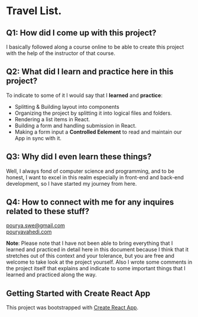 # Travel List.

## Q1: How did I come up with this project?

I basically followed along a course online to be able to create this project with the help of the instructor of that course.

## Q2: What did I learn and practice here in this project?

To indicate to some of it I would say that I **learned** and **practice**:

- Splitting & Building layout into components
- Organizing the project by splitting it into logical files and folders.
- Rendering a list items in React.
- Building a form and handling submission in React.
- Making a form input a **Controlled Eelement** to read and maintain our App in sync with it.

## Q3: Why did I even learn these things?

Well, I always fond of computer science and programming, and to be honest, I want to excel in this realm
especially in front-end and back-end development, so I have started my journey from here.

## Q4: How to connect with me for any inquires related to these stuff?

pourya.swe@gmail.com\
[pouryavahedi.com](https://pouryavahedi.com/)

**Note**: Please note that I have not been able to bring everything that I learned and practiced in detail here in this document because I think that it stretches out of this context and your tolerance, but you are free and welcome to take look at the project yourself. Also I wrote some comments in the project itself that explains and indicate to some important things that I learned and practiced along the way.

## Getting Started with Create React App

This project was bootstrapped with [Create React App](https://github.com/facebook/create-react-app).
